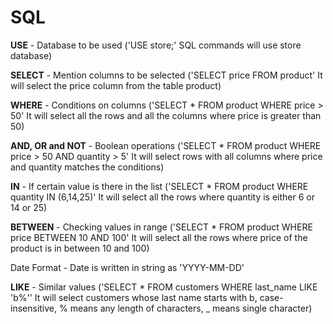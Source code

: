 # SQL

**USE** - Database to be used ('USE store;' SQL commands will use store database)

**SELECT** - Mention columns to be selected ('SELECT price FROM product' It will select the price column from the table product)

**WHERE** - Conditions on columns ('SELECT * FROM product WHERE price > 50' It will select all the rows and all the columns where price is greater than 50)

**AND, OR and NOT** - Boolean operations ('SELECT * FROM product WHERE price > 50 AND quantity > 5' It will select rows with all columns where price and quantity matches the conditions)

**IN** - If certain value is there in the list ('SELECT * FROM product WHERE quantity IN (6,14,25)' It will select all the rows where quantity is either 6 or 14 or 25)

**BETWEEN** - Checking values in range ('SELECT * FROM product WHERE price BETWEEN 10 AND 100' It will select all the rows where price of the product is in between 10 and 100)

Date Format - Date is written in string as 'YYYY-MM-DD'

**LIKE** - Similar values ('SELECT * FROM customers WHERE last_name LIKE 'b%'' It will select customers whose last name starts with b, case-insensitive, % means any length of characters, _ means single character)
